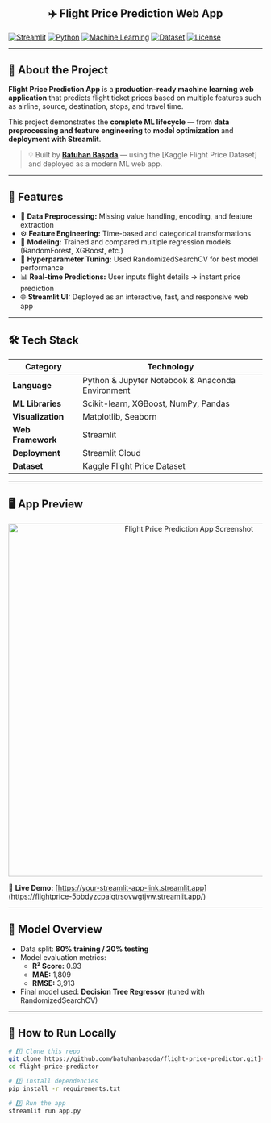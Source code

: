 # <h2 align = "center">✈️ Flight Price Prediction Web App</h2>  

[![Streamlit](https://img.shields.io/badge/Framework-Streamlit-FF4B4B?logo=streamlit&logoColor=white)](https://streamlit.io/)
[![Python](https://img.shields.io/badge/Python-3.10+-3776AB?logo=python&logoColor=white)](https://www.python.org/)
[![Machine Learning](https://img.shields.io/badge/Model-XGBoost%20|%20RandomForest-brightgreen)](https://xgboost.ai/)
[![Dataset](https://img.shields.io/badge/Dataset-Kaggle-blue?logo=kaggle)](https://www.kaggle.com/)
[![License](https://img.shields.io/badge/License-MIT-yellow)](LICENSE)

---

## 🧠 About the Project

**Flight Price Prediction App** is a **production-ready machine learning web application** that predicts flight ticket prices based on multiple features such as airline, source, destination, stops, and travel time.

This project demonstrates the **complete ML lifecycle** — from **data preprocessing and feature engineering** to **model optimization** and **deployment with Streamlit**.

> 💡 Built by [**Batuhan Başoda**](https://www.linkedin.com/in/batuhan-ba%C5%9Foda-b78799377/) — using the [Kaggle Flight Price Dataset] and deployed as a modern ML web app.

---

## 🚀 Features

- 🧩 **Data Preprocessing:** Missing value handling, encoding, and feature extraction  
- ⚙️ **Feature Engineering:** Time-based and categorical transformations  
- 🧠 **Modeling:** Trained and compared multiple regression models (RandomForest, XGBoost, etc.)  
- 🎯 **Hyperparameter Tuning:** Used RandomizedSearchCV for best model performance  
- 📊 **Real-time Predictions:** User inputs flight details → instant price prediction  
- 🌐 **Streamlit UI:** Deployed as an interactive, fast, and responsive web app  

---

## 🛠️ Tech Stack

| Category | Technology |
|-----------|-------------|
| **Language** | Python & Jupyter Notebook & Anaconda Environment|
| **ML Libraries** | Scikit-learn, XGBoost, NumPy, Pandas |
| **Visualization** | Matplotlib, Seaborn |
| **Web Framework** | Streamlit |
| **Deployment** | Streamlit Cloud |
| **Dataset** | Kaggle Flight Price Dataset |

---

## 🖥️ App Preview

<p align="center">
  <img src="images/app_screenshot.png" width="700" alt="Flight Price Prediction App Screenshot">
</p>

🔗 **Live Demo:** [https://your-streamlit-app-link.streamlit.app](https://flightprice-5bbdyzcpalqtrsovwgtjvw.streamlit.app/)

---

## 🧮 Model Overview

- Data split: **80% training / 20% testing**
- Model evaluation metrics:
  - **R² Score:** 0.93  
  - **MAE:** 1,809  
  - **RMSE:** 3,913  
- Final model used: **Decision Tree Regressor** (tuned with RandomizedSearchCV)

---

## 🧰 How to Run Locally

```bash
# 1️⃣ Clone this repo
git clone https://github.com/batuhanbasoda/flight-price-predictor.git](https://github.com/Batuhan-METU/FlightPricePredictor-MachineLearningModel
cd flight-price-predictor

# 2️⃣ Install dependencies
pip install -r requirements.txt

# 3️⃣ Run the app
streamlit run app.py
